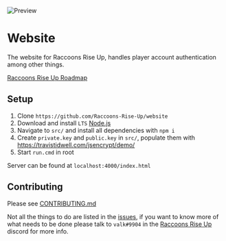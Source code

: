 ![Preview](https://user-images.githubusercontent.com/6277739/130340855-f1509868-e921-4f65-8efb-253567212a96.png)

# Website
The website for Raccoons Rise Up, handles player account authentication among other things.

[Raccoons Rise Up Roadmap](https://trello.com/b/XkhJxR2x/raccoons-rise-up)

## Setup
1. Clone `https://github.com/Raccoons-Rise-Up/website`
2. Download and install `LTS` [Node.js](https://nodejs.org/en/)
3. Navigate to `src/` and install all dependencies with `npm i`
4. Create `private.key` and `public.key` in `src/`, populate them with https://travistidwell.com/jsencrypt/demo/
5. Start `run.cmd` in root

Server can be found at `localhost:4000/index.html`

## Contributing
Please see [CONTRIBUTING.md](https://github.com/Kittens-Rise-Up/website/blob/main/CONTRIBUTING.md)

Not all the things to do are listed in the [issues](https://github.com/Raccoons-Rise-Up/website/issues), if you want to know more of what needs to be done please talk to `valk#9904` in the [Raccoons Rise Up](https://discord.gg/cDNf8ja) discord for more info.
